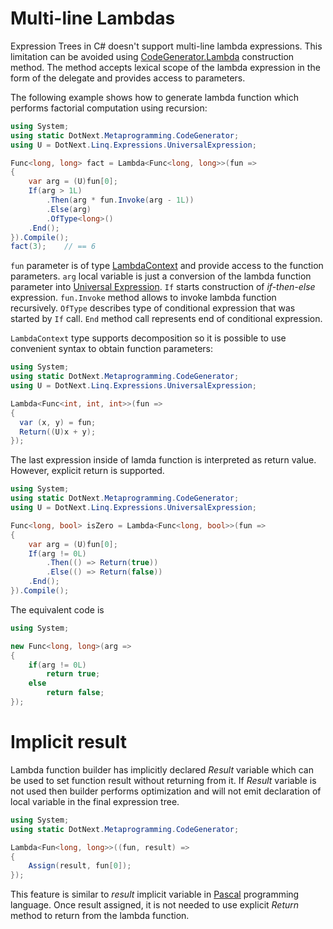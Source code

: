 Multi-line Lambdas
====
Expression Trees in C# doesn't support multi-line lambda expressions. This limitation can be avoided using [CodeGenerator.Lambda](../../api/DotNext.Metaprogramming.CodeGenerator.yml) construction method. The method accepts lexical scope of the lambda expression in the form of the delegate and provides access to parameters.

The following example shows how to generate lambda function which performs factorial computation using recursion:

```csharp
using System;
using static DotNext.Metaprogramming.CodeGenerator;
using U = DotNext.Linq.Expressions.UniversalExpression;

Func<long, long> fact = Lambda<Func<long, long>>(fun => 
{
    var arg = (U)fun[0];
    If(arg > 1L)
        .Then(arg * fun.Invoke(arg - 1L))
        .Else(arg)
		.OfType<long>()
    .End();
}).Compile();
fact(3);    // == 6
```

`fun` parameter is of type [LambdaContext](../../api/DotNext.Metaprogramming.LambdaContext.yml) and provide access to the function parameters. `arg` local variable is just a conversion of the lambda function parameter into [Universal Expression](universal.md). `If` starts construction of _if-then-else_ expression. `fun.Invoke` method allows to invoke lambda function recursively. `OfType` describes type of conditional expression that was started by `If` call. `End` method call represents end of conditional expression.

`LambdaContext` type supports decomposition so it is possible to use convenient syntax to obtain function parameters:
```csharp
using System;
using static DotNext.Metaprogramming.CodeGenerator;
using U = DotNext.Linq.Expressions.UniversalExpression;

Lambda<Func<int, int, int>>(fun => 
{
  var (x, y) = fun;
  Return((U)x + y);
});
```

The last expression inside of lamda function is interpreted as return value. However, explicit return is supported.

```csharp
using System;
using static DotNext.Metaprogramming.CodeGenerator;
using U = DotNext.Linq.Expressions.UniversalExpression;

Func<long, bool> isZero = Lambda<Func<long, bool>>(fun => 
{
    var arg = (U)fun[0];
    If(arg != 0L)
        .Then(() => Return(true))
        .Else(() => Return(false))
    .End();
}).Compile();
```

The equivalent code is
```csharp
using System;

new Func<long, long>(arg => 
{
    if(arg != 0L)
        return true;
    else
        return false;
});
```

# Implicit result
Lambda function builder has implicitly declared _Result_ variable which can be used to set function result without returning from it. If _Result_ variable is not used then builder performs optimization and will not emit declaration of local variable in the final expression tree.

```csharp
using System;
using static DotNext.Metaprogramming.CodeGenerator;

Lambda<Fun<long, long>>((fun, result) => 
{
    Assign(result, fun[0]);
});
```

This feature is similar to _result_ implicit variable in [Pascal](https://www.freepascal.org/docs-html/ref/refse90.html) programming language. Once result assigned, it is not needed to use explicit _Return_ method to return from the lambda function.